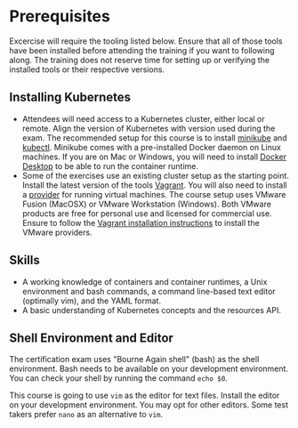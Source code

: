 # Prerequisites

Excercise will require the tooling listed below. Ensure that all of those tools have been installed before attending the training if you want to following along. The training does not reserve time for setting up or verifying the installed tools or their respective versions.

## Installing Kubernetes

- Attendees will need access to a Kubernetes cluster, either local or remote. Align the version of Kubernetes with version used during the exam. The recommended setup for this course is to install [minikube](https://kubernetes.io/docs/tasks/tools/install-minikube/) and [kubectl](https://kubernetes.io/docs/tasks/tools/install-kubectl/). Minikube comes with a pre-installed Docker daemon on Linux machines. If you are on Mac or Windows, you will need to install [Docker Desktop](https://www.docker.com/products/docker-desktop) to be able to run the container runtime.
- Some of the exercises use an existing cluster setup as the starting point. Install the latest version of the tools [Vagrant](https://www.vagrantup.com/). You will also need to install a [provider](https://developer.hashicorp.com/vagrant/docs/providers) for running virtual machines. The course setup uses VMware Fusion (MacOSX) or VMware Workstation (Windows). Both VMware products are free for personal use and licensed for commercial use. Ensure to follow the [Vagrant installation instructions](https://developer.hashicorp.com/vagrant/docs/providers/vmware/installation) to install the VMware providers.

## Skills

- A working knowledge of containers and container runtimes, a Unix environment and bash commands, a command line-based text editor (optimally vim), and the YAML format.
- A basic understanding of Kubernetes concepts and the resources API.

## Shell Environment and Editor

The certification exam uses "Bourne Again shell" (bash) as the shell environment. Bash needs to be available on your development environment. You can check your shell by running the command `echo $0`.

This course is going to use `vim` as the editor for text files. Install the editor on your development environment. You may opt for other editors. Some test takers prefer `nano` as an alternative to `vim`.